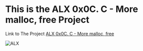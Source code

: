 # This is the ALX 0x0C. C - More malloc, free Project



Link to The  Project  [ALX 0x0C. C - More malloc, free]( https://intranet.alxswe.com/projects/223 "0x0C. C - More malloc, free")

![ALX]( https://encrypted-tbn0.gstatic.com/images?q=tbn:ANd9GcThj-6LwEss_4wXGp4MS6iy4VL-g40kJEKnsktTkPMR&s"ALX")
